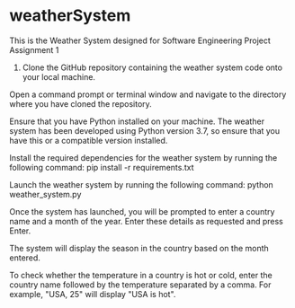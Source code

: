 # weatherSystem
This is the Weather System designed for Software Engineering Project Assignment 1


1. Clone the GitHub repository containing the weather system code onto your local machine.

Open a command prompt or terminal window and navigate to the directory where you have cloned the repository.

Ensure that you have Python installed on your machine. The weather system has been developed using Python version 3.7, so ensure that you have this or a compatible version installed.

Install the required dependencies for the weather system by running the following command: pip install -r requirements.txt

Launch the weather system by running the following command: python weather_system.py

Once the system has launched, you will be prompted to enter a country name and a month of the year. Enter these details as requested and press Enter.

The system will display the season in the country based on the month entered.

To check whether the temperature in a country is hot or cold, enter the country name followed by the temperature separated by a comma. For example, "USA, 25" will display "USA is hot".
